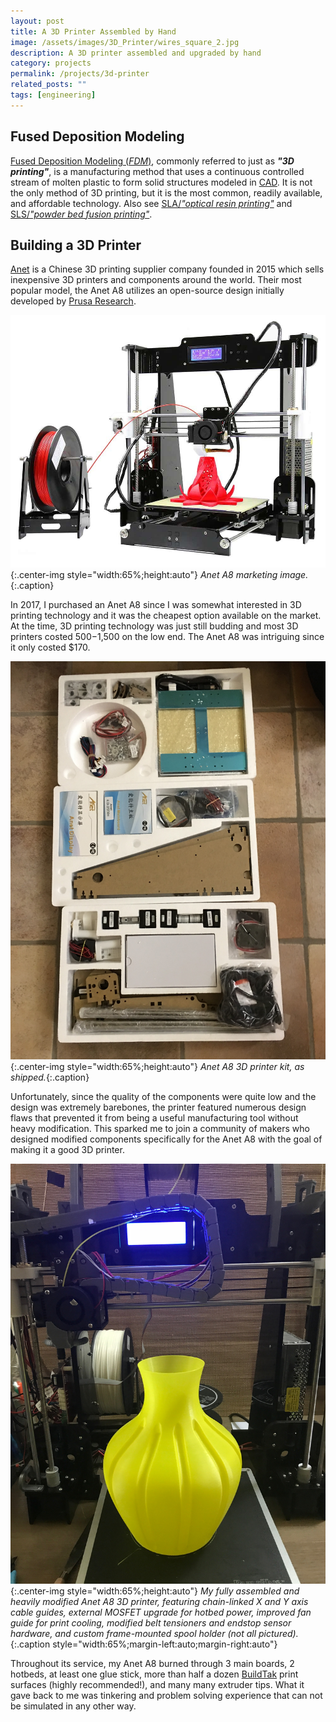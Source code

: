 ```yaml
---
layout: post
title: A 3D Printer Assembled by Hand
image: /assets/images/3D_Printer/wires_square_2.jpg
description: A 3D printer assembled and upgraded by hand
category: projects
permalink: /projects/3d-printer
related_posts: ""
tags: [engineering]
---
```

## Fused Deposition Modeling

[Fused Deposition Modeling (*FDM*)](https://en.wikipedia.org/wiki/Fused_filament_fabrication), commonly referred to just as ***"3D printing"***, is a manufacturing method that uses a continuous controlled stream of molten plastic to form solid structures modeled in [CAD](https://en.wikipedia.org/wiki/Computer-aided_design). It is not the only method of 3D printing, but it is the most common, readily available, and affordable technology. Also see [SLA/*"optical resin printing"*](https://en.wikipedia.org/wiki/Stereolithography) and [SLS/*"powder bed fusion printing"*](https://en.wikipedia.org/wiki/Selective_laser_sintering).

## Building a 3D Printer

[Anet](https://anet3d.com/pages/about-anet-printer-supplier) is a Chinese 3D printing supplier company founded in 2015 which sells inexpensive 3D printers and components around the world. Their most popular model, the Anet A8 utilizes an open-source design initially developed by [Prusa Research](https://www.prusa3d.com/page/about-us_77/).

![Anet A8 Marketing Image](/assets/images/3D_Printer/anet-a8.jpeg){:.center-img style="width:65%;height:auto"}
*Anet A8 marketing image.*{:.caption}

In 2017, I purchased an Anet A8 since I was somewhat interested in 3D printing technology and it was the cheapest option available on the market. At the time, 3D printing technology was just still budding and most 3D printers costed $500-$1,500 on the low end. The Anet A8 was intriguing since it only costed $170.

![Anet A8 Kit](/assets/images/3D_Printer/kit.jpg){:.center-img style="width:65%;height:auto"}
*Anet A8 3D printer kit, as shipped.*{:.caption}

Unfortunately, since the quality of the components were quite low and the design was extremely barebones, the printer featured numerous design flaws that prevented it from being a useful manufacturing tool without heavy modification. This sparked me to join a community of makers who designed modified components specifically for the Anet A8 with the goal of making it a good 3D printer.

![Assembled Anet A8 3D Printer](/assets/images/3D_Printer/vase.JPG){:.center-img style="width:65%;height:auto"}
*My fully assembled and heavily modified Anet A8 3D printer, featuring chain-linked X and Y axis cable guides, external MOSFET upgrade for hotbed power, improved fan guide for print cooling, modified belt tensioners and endstop sensor hardware, and custom frame-mounted spool holder (not all pictured).*{:.caption style="width:65%;margin-left:auto;margin-right:auto"}

Throughout its service, my Anet A8 burned through 3 main boards, 2 hotbeds, at least one glue stick, more than half a dozen [BuildTak](https://www.buildtak.com/) print surfaces (highly recommended!), and many many extruder tips. What it gave back to me was tinkering and problem solving experience that can not be simulated in any other way.
